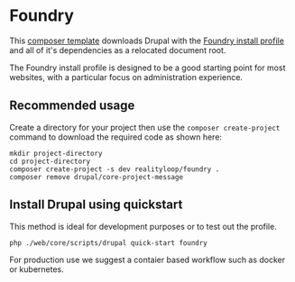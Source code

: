 # Foundry

This [composer template](https://repo.packagist.org/packages/realityloop/foundry) downloads Drupal with the [Foundry install profile](https://www.drupal.org/project/foundry) and all of it's dependencies as a relocated document root.

The Foundry install profile is designed to be a good starting point for most websites, with a particular focus on administration experience.

## Recommended usage

Create a directory for your project then use the `composer create-project` command to download the required code as shown here:

```
mkdir project-directory
cd project-directory
composer create-project -s dev realityloop/foundry .
composer remove drupal/core-project-message
```

## Install Drupal using quickstart

This method is ideal for development purposes or to test out the profile.

```
php ./web/core/scripts/drupal quick-start foundry
```

For production use we suggest a contaier based workflow such as docker or kubernetes.
